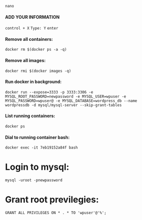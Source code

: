 `nano`
#### ADD YOUR INFORMATION
`control + X`
`Type: Y`
`enter`

#### Remove all containers:
`docker rm $(docker ps -a -q)`
#### Remove all images:
`docker rmi $(docker images -q)`
#### Run docker in background:
`docker run --expose=3333 -p 3333:3306 -e MYSQL_ROOT_PASSWORD=newpassword -e MYSQL_USER=wpuser -e MYSQL_PASSWORD=wpuser@ -e MYSQL_DATABASE=wordpress_db --name wordpressdb -d mysql/mysql-server --skip-grant-tables` 
#### List running containers:
`docker ps`
#### Dial to running container bash:
`docker exec -it 7eb19152a84f bash`
# Login to mysql:
`mysql -uroot -pnewpassword`
# Grant root previlegies: 
`GRANT ALL PRIVILEGES ON * . * TO 'wpuser'@'%';`
